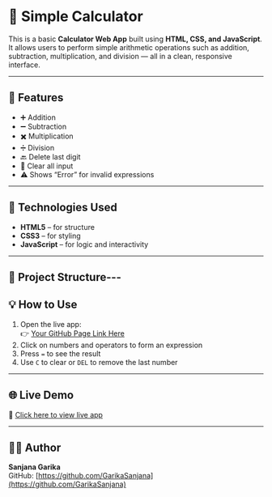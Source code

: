 # 🧮 Simple Calculator

This is a basic **Calculator Web App** built using **HTML, CSS, and JavaScript**.  
It allows users to perform simple arithmetic operations such as addition, subtraction, multiplication, and division — all in a clean, responsive interface.

---

## 🚀 Features
- ➕ Addition  
- ➖ Subtraction  
- ✖️ Multiplication  
- ➗ Division  
- 🔙 Delete last digit  
- 🧼 Clear all input  
- ⚠️ Shows “Error” for invalid expressions  

---

## 🧩 Technologies Used
- **HTML5** – for structure  
- **CSS3** – for styling  
- **JavaScript** – for logic and interactivity  

---

## 📁 Project Structure---

## 💡 How to Use
1. Open the live app:  
   👉 [Your GitHub Page Link Here](https://your-username.github.io/calculator/)
2. Click on numbers and operators to form an expression  
3. Press `=` to see the result  
4. Use `C` to clear or `DEL` to remove the last number  

---

## 🌐 Live Demo
🔗 [Click here to view live app](https://your-username.github.io/calculator/)

---

## 👩‍💻 Author
**Sanjana Garika**  
GitHub: [https://github.com/GarikaSanjana](https://github.com/GarikaSanjana)
